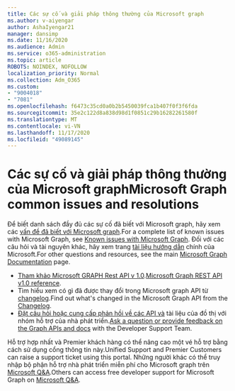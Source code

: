 ```yaml
---
title: Các sự cố và giải pháp thông thường của Microsoft graph
ms.author: v-aiyengar
author: AshaIyengar21
manager: dansimp
ms.date: 11/16/2020
ms.audience: Admin
ms.service: o365-administration
ms.topic: article
ROBOTS: NOINDEX, NOFOLLOW
localization_priority: Normal
ms.collection: Adm_O365
ms.custom:
- "9004018"
- "7081"
ms.openlocfilehash: f6473c35cd0a0b2b5450039fca1b407f0f3f6fda
ms.sourcegitcommit: 35e2c122d8a838d98d1f0851c29b16282261580f
ms.translationtype: MT
ms.contentlocale: vi-VN
ms.lasthandoff: 11/17/2020
ms.locfileid: "49089145"
---
```

# <a name="microsoft-graph-common-issues-and-resolutions"></a><span data-ttu-id="32a63-102">Các sự cố và giải pháp thông thường của Microsoft graph</span><span class="sxs-lookup"><span data-stu-id="32a63-102">Microsoft Graph common issues and resolutions</span></span>

<span data-ttu-id="32a63-103">Để biết danh sách đầy đủ các sự cố đã biết với Microsoft graph, hãy xem các [vấn đề đã biết với Microsoft graph](https://docs.microsoft.com/graph/known-issues).</span><span class="sxs-lookup"><span data-stu-id="32a63-103">For a complete list of known issues with Microsoft Graph, see [Known issues with Microsoft Graph](https://docs.microsoft.com/graph/known-issues).</span></span> <span data-ttu-id="32a63-104">Đối với các câu hỏi và tài nguyên khác, hãy xem trang [tài liệu hướng dẫn](https://docs.microsoft.com/graph/) chính của Microsoft.</span><span class="sxs-lookup"><span data-stu-id="32a63-104">For other questions and resources, see the main [Microsoft Graph Documentation](https://docs.microsoft.com/graph/) page.</span></span>

- <span data-ttu-id="32a63-105">[Tham khảo Microsoft GRAPH Rest API v 1.0](https://docs.microsoft.com/graph/api/overview?toc=.%2Fref%2Ftoc.json&view=graph-rest-1.0).</span><span class="sxs-lookup"><span data-stu-id="32a63-105">[Microsoft Graph REST API v1.0 reference](https://docs.microsoft.com/graph/api/overview?toc=.%2Fref%2Ftoc.json&view=graph-rest-1.0).</span></span>
- <span data-ttu-id="32a63-106">Tìm hiểu xem có gì đã được thay đổi trong Microsoft graph API từ [changelog](https://docs.microsoft.com/graph/changelog).</span><span class="sxs-lookup"><span data-stu-id="32a63-106">Find out what's changed in the Microsoft Graph API from the [Changelog](https://docs.microsoft.com/graph/changelog).</span></span> 
- <span data-ttu-id="32a63-107">[Đặt câu hỏi hoặc cung cấp phản hồi về các API và](https://aka.ms/GraphDeveloperSupport) tài liệu của đồ thị với nhóm hỗ trợ của nhà phát triển.</span><span class="sxs-lookup"><span data-stu-id="32a63-107">[Ask a question or provide feedback on the Graph APIs and docs](https://aka.ms/GraphDeveloperSupport) with the Developer Support Team.</span></span>

<span data-ttu-id="32a63-108">Hỗ trợ hợp nhất và Premier khách hàng có thể nâng cao một vé hỗ trợ bằng cách sử dụng cổng thông tin này.</span><span class="sxs-lookup"><span data-stu-id="32a63-108">Unified Support and Premier Customers can raise a support ticket using this portal.</span></span> <span data-ttu-id="32a63-109">Những người khác có thể truy nhập bộ phận hỗ trợ nhà phát triển miễn phí cho Microsoft graph trên [Microsoft Q&A](https://aka.ms/AskGraph).</span><span class="sxs-lookup"><span data-stu-id="32a63-109">Others can access free developer support for Microsoft Graph on [Microsoft Q&A](https://aka.ms/AskGraph).</span></span>
